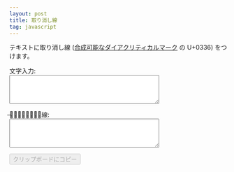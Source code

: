 ```yaml
---
layout: post
title: 取り消し線
tag: javascript
---
```

テキストに取り消し線 ([合成可能なダイアクリティカルマーク](https://ja.wikipedia.org/wiki/%E5%90%88%E6%88%90%E5%8F%AF%E8%83%BD%E3%81%AA%E3%83%80%E3%82%A4%E3%82%A2%E3%82%AF%E3%83%AA%E3%83%86%E3%82%A3%E3%82%AB%E3%83%AB%E3%83%9E%E3%83%BC%E3%82%AF) の U+0336) をつけます。

<p>文字入力:<br />
<textarea id="string" rows="4" cols="40" onkeyup="striken()"></textarea>
</p>
<p>̶取̶り̶消̶し̶線:<br />
<textarea id="striken"  rows="4" cols="40" readonly="true"></textarea>
</p>
<button id="btnCopy" disabled="true">クリップボードにコピー</button>

<script>
'use strict';
function striken() {
    const chrStrikeThrough = String.fromCharCode(822);
    const string = document.getElementById("string").value;
    let txtStriken = "";
    for (const char of string.split('')) {
        if (char != '\n') {
        	txtStriken += chrStrikeThrough;
        }
    	txtStriken += char;
    }
    document.getElementById("striken").value = txtStriken;
    document.getElementById('btnCopy').disabled = false;
}
var btn = document.getElementById('btnCopy');
btn.addEventListener('click', function(e) {
    copy_to_clipboard(document.getElementById("striken").value);
});
function copy_to_clipboard(value) {
    var copyText = value;
    navigator.clipboard.writeText(copyText);
    document.getElementById('btnCopy').disabled = true;
}
</script>
